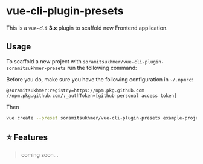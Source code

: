 # vue-cli-plugin-presets

This is a `vue-cli` **3.x** plugin to scaffold new Frontend application.

## Usage

To scaffold a new project with `soramitsukhmer/vue-cli-plugin-soramitsukhmer-presets` run the following command:

Before you do, make sure you have the following configuration in `~/.npmrc`:

```
@soramitsukhmer:registry=https://npm.pkg.github.com
//npm.pkg.github.com/:_authToken=[github personal access token]
```

Then

```sh
vue create --preset soramitsukhmer/vue-cli-plugin-presets example-project
```

## ⭐ Features

> coming soon...
